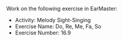 Work on the following exercise in EarMaster:
- Activity: Melody Sight-Singing
- Exercise Name: Do, Re, Me, Fa, So
- Exercise Number: 16.9
